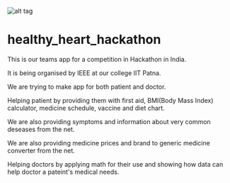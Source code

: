 ![alt tag](https://github.com/taeven/healthy_heart_hackathon/blob/master/app/src/main/res/drawable/newlogo.png)
# healthy_heart_hackathon
This is our teams app for a competition in Hackathon in India.

It is being organised by IEEE at our college IIT Patna.

We are trying to make app for both patient and doctor.

Helping patient by providing them with first aid, BMI(Body Mass Index) calculator, medicine schedule, vaccine and diet chart.

We are also providing symptoms and information about very common deseases from the net.

We are also providing medicine prices and brand to generic medicine converter from the net.

Helping doctors by applying math for their use and showing how data can help doctor a pateint's medical needs.

